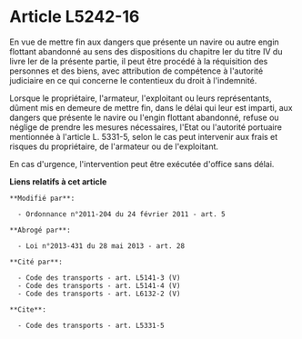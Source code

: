 # Article L5242-16

En vue de mettre fin aux dangers que présente un navire ou autre engin flottant abandonné au sens des dispositions du
chapitre Ier du titre IV du livre Ier de la présente partie, il peut être procédé à la réquisition des personnes et des
biens, avec attribution de compétence à l'autorité judiciaire en ce qui concerne le contentieux du droit à l'indemnité. 

Lorsque le propriétaire, l'armateur, l'exploitant ou leurs représentants, dûment mis en demeure de mettre fin, dans le délai
qui leur est imparti, aux dangers que présente le navire ou l'engin flottant abandonné, refuse ou néglige de prendre les
mesures nécessaires, l'Etat ou l'autorité portuaire mentionnée à l'article L. 5331-5, selon le cas peut intervenir aux frais
et risques du propriétaire, de l'armateur ou de l'exploitant. 

En cas d'urgence, l'intervention peut être exécutée d'office sans délai.

**Liens relatifs à cet article**

	**Modifié par**:

	  - Ordonnance n°2011-204 du 24 février 2011 - art. 5

	**Abrogé par**:

	  - Loi n°2013-431 du 28 mai 2013 - art. 28

	**Cité par**:

	  - Code des transports - art. L5141-3 (V)
	  - Code des transports - art. L5141-4 (V)
	  - Code des transports - art. L6132-2 (V)

	**Cite**:

	  - Code des transports - art. L5331-5
